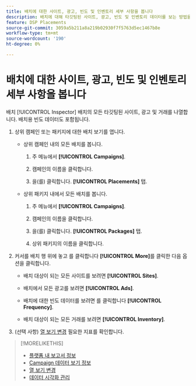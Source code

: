 ```yaml
---
title: 배치에 대한 사이트, 광고, 빈도 및 인벤토리 세부 사항을 봅니다
description: 배치에 대해 타깃팅된 사이트, 광고, 빈도 및 인벤토리 데이터를 보는 방법을 알아봅니다.
feature: DSP Placements
source-git-commit: 3059a5b211a8a219b02930f7f5763d5ec1467b8e
workflow-type: tm+mt
source-wordcount: '190'
ht-degree: 0%

---
```


# 배치에 대한 사이트, 광고, 빈도 및 인벤토리 세부 사항을 봅니다

배치 [!UICONTROL Inspector] 배치의 모든 타깃팅된 사이트, 광고 및 거래를 나열합니다. 배치용 빈도 데이터도 포함됩니다.

1. 상위 캠페인 또는 패키지에 대한 배치 보기를 엽니다.

   * 상위 캠페인 내의 모든 배치를 봅니다.

      1. 주 메뉴에서 **[!UICONTROL Campaigns]**.

      1. 캠페인의 이름을 클릭합니다.

      1. 을(를) 클릭합니다. **[!UICONTROL Placements]** 탭.
   * 상위 패키지 내에서 모든 배치를 봅니다.

      1. 주 메뉴에서 **[!UICONTROL Campaigns]**.

      1. 캠페인의 이름을 클릭합니다.

      1. 을(를) 클릭합니다. **[!UICONTROL Packages]** 탭.

      1. 상위 패키지의 이름을 클릭합니다.


1. 커서를 배치 행 위에 놓고 를 클릭합니다 **[!UICONTROL More]**&#x200B;를 클릭한 다음 옵션을 클릭합니다.

   * 배치 대상이 되는 모든 사이트를 보려면 **[!UICONTROL Sites]**.

   * 배치에서 모든 광고를 보려면 **[!UICONTROL Ads]**.

   * 배치에 대한 빈도 데이터를 보려면 를 클릭합니다 **[!UICONTROL Frequency]**.

   * 배치 대상이 되는 모든 거래를 보려면 **[!UICONTROL Inventory]**.

1. (선택 사항) [열 보기 변경](column-view-change.md) 필요한 지표를 확인합니다.

>[!MORELIKETHIS]
>
>* [플랫폼 내 보고서 정보](campaign-reports-about.md)
>* [Campaign 데이터 보기 정보](campaign-data-views-about.md)
>* [열 보기 변경](column-view-change.md)
>* [데이터 시각화 관리](campaign-data-visualization-manage.md)

